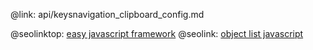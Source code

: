 @link: api/keysnavigation_clipboard_config.md

@seolinktop: [easy javascript framework](https://webix.com)
@seolink: [object list javascript](https://webix.com/widget/list/)